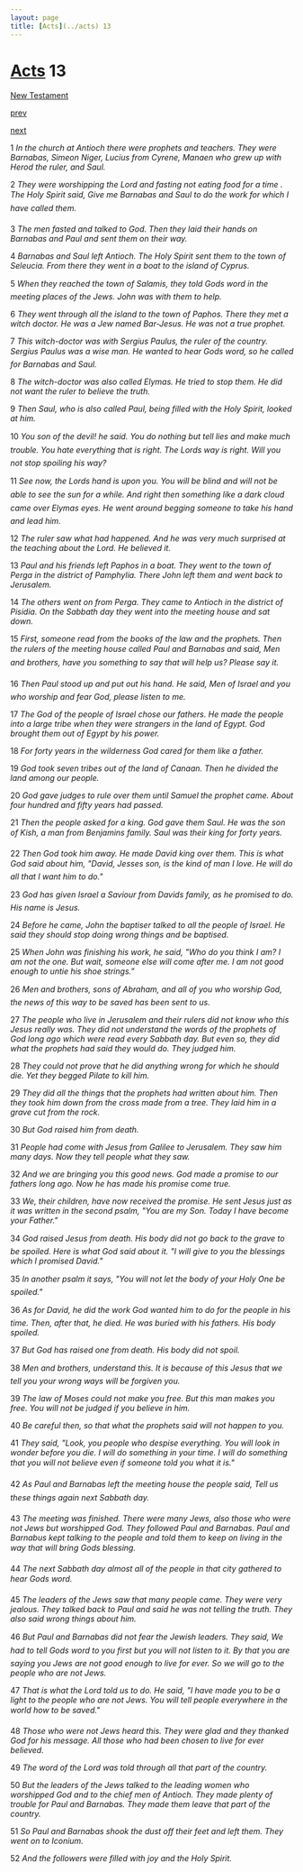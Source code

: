 ```yaml
---
layout: page
title: [Acts](../acts) 13
---
```


# [Acts](../acts) 13

[New Testament](/new-testament)


[prev](acts-12.html)


[next](acts-14.html)

1 _In the church at Antioch there were prophets and teachers. They were Barnabas, Simeon Niger, Lucius from Cyrene, Manaen who grew up with Herod the ruler, and Saul._

2 _They were worshipping the Lord and fasting not eating food for a time . The Holy Spirit said, Give me Barnabas and Saul to do the work for which I have called them._

3 _The men fasted and talked to God. Then they laid their hands on Barnabas and Paul and sent them on their way._

4 _Barnabas and Saul left Antioch. The Holy Spirit sent them to the town of Seleucia. From there they went in a boat to the island of Cyprus._

5 _When they reached the town of Salamis, they told Gods word in the meeting places of the Jews. John was with them to help._

6 _They went through all the island to the town of Paphos. There they met a witch doctor.  He was a Jew named Bar-Jesus. He was not a true prophet._

7 _This witch-doctor was with Sergius Paulus, the ruler of the country. Sergius Paulus was a wise man. He wanted to hear Gods word, so he called for Barnabas and Saul._

8 _The witch-doctor was also called Elymas. He tried to stop them. He did not want the ruler to believe the truth._

9 _Then Saul, who is also called Paul, being filled with the Holy Spirit, looked at him._

10 _You son of the devil! he said. You do nothing but tell lies and make much trouble. You hate everything that is right. The Lords way is right. Will you not stop spoiling his way?_

11 _See now, the Lords hand is upon you. You will be blind and will not be able to see the sun for a while. And right then something like a dark cloud came over Elymas eyes. He went around begging someone to take his hand and lead him._

12 _The ruler saw what had happened. And he was very much surprised at the teaching about the Lord. He believed it._

13 _Paul and his friends left Paphos in a boat. They went to the town of Perga in the district of Pamphylia. There John left them and went back to Jerusalem._

14 _The others went on from Perga. They came to Antioch in the district of Pisidia. On the Sabbath day they went into the meeting house and sat down._

15 _First, someone read from the books of the law and the prophets. Then the rulers of the meeting house called Paul and Barnabas and said, Men and brothers, have you something to say that will help us? Please say it._

16 _Then Paul stood up and put out his hand. He said, Men of Israel and you who worship and fear God, please listen to me._

17 _The God of the people of Israel chose our fathers. He made the people into a large tribe when they were strangers in the land of Egypt. God brought them out of Egypt by his power._

18 _For forty years in the wilderness God cared for them like a father._

19 _God took seven tribes out of the land of Canaan. Then he divided the land among our people._

20 _God gave judges to rule over them until Samuel the prophet came. About four hundred and fifty years had passed._

21 _Then the people asked for a king. God gave them Saul. He was the son of Kish, a man from Benjamins family. Saul was their king for forty years._

22 _Then God took him away. He made David king over them. This is what God said about him, "David, Jesses son, is the kind of man I love. He will do all that I want him to do."_

23 _God has given Israel a Saviour from Davids family, as he promised to do. His name is Jesus._

24 _Before he came, John the baptiser talked to all the people of Israel. He said they should stop doing wrong things and be baptised._

25 _When John was finishing his work, he said, "Who do you think I am? I am not the one.  But wait, someone else will come after me. I am not good enough to untie his shoe strings."_

26 _Men and brothers, sons of Abraham, and all of you who worship God, the news of this way to be saved has been sent to us._

27 _The people who live in Jerusalem and their rulers did not know who this Jesus really was.  They did not understand the words of the prophets of God long ago which were read every Sabbath day. But even so, they did what the prophets had said they would do.  They judged him._

28 _They could not prove that he did anything wrong for which he should die. Yet they begged Pilate to kill him._

29 _They did all the things that the prophets had written about him. Then they took him down from the cross made from a tree. They laid him in a grave cut from the rock._

30 _But God raised him from death._

31 _People had come with Jesus from Galilee to Jerusalem. They saw him many days. Now they tell people what they saw._

32 _And we are bringing you this good news. God made a promise to our fathers long ago.  Now he has made his promise come true._

33 _We, their children, have now received the promise. He sent Jesus just as it was written in the second psalm, "You are my Son. Today I have become your Father."_

34 _God raised Jesus from death. His body did not go back to the grave to be spoiled. Here is what God said about it. "I will give to you the blessings which I promised David."_

35 _In another psalm it says, "You will not let the body of your Holy One be spoiled."_

36 _As for David, he did the work God wanted him to do for the people in his time. Then,  after that, he died. He was buried with his fathers. His body spoiled._

37 _But God has raised one from death. His body did not spoil._

38 _Men and brothers, understand this. It is because of this Jesus that we tell you your wrong ways will be forgiven you._

39 _The law of Moses could not make you free. But this man makes you free. You will not be judged if you believe in him._

40 _Be careful then, so that what the prophets said will not happen to you._

41 _They said, "Look, you people who despise everything. You will look in wonder before you die. I will do something in your time. I will do something that you will not believe even if someone told you what it is." _

42 _As Paul and Barnabas left the meeting house the people said, Tell us these things again next Sabbath day._

43 _The meeting was finished. There were many Jews, also those who were not Jews but worshipped God. They followed Paul and Barnabas. Paul and Barnabus kept talking to the people and told them to keep on living in the way that will bring Gods blessing._

44 _The next Sabbath day almost all of the people in that city gathered to hear Gods word._

45 _The leaders of the Jews saw that many people came. They were very jealous. They talked back to Paul and said he was not telling the truth. They also said wrong things about him._

46 _But Paul and Barnabas did not fear the Jewish leaders. They said, We had to tell Gods word to you first but you will not listen to it. By that you are saying you Jews are not good enough to live for ever. So we will go to the people who are not Jews._

47 _That is what the Lord told us to do. He said, "I have made you to be a light to the people who are not Jews. You will tell people everywhere in the world how to be saved." _

48 _Those who were not Jews heard this. They were glad and they thanked God for his message. All those who had been chosen to live for ever believed._

49 _The word of the Lord was told through all that part of the country._

50 _But the leaders of the Jews talked to the leading women who worshipped God and to the chief men of Antioch. They made plenty of trouble for Paul and Barnabas. They made them leave that part of the country._

51 _So Paul and Barnabas shook the dust off their feet and left them. They went on to Iconium._

52 _And the followers were filled with joy and the Holy Spirit._

